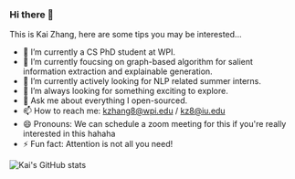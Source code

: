 ### Hi there 👋

This is Kai Zhang, here are some tips you may be interested...

- 🔭 I’m currently a CS PhD student at WPI.
- 🌱 I’m currently foucsing on graph-based algorithm for salient information extraction and explainable generation.
- 👯 I’m currently actively looking for NLP related summer interns.
- 🤔 I’m always looking for something exciting to explore.
- 💬 Ask me about everything I open-sourced.
- 📫 How to reach me: kzhang8@wpi.edu / kz8@iu.edu
- 😄 Pronouns: We can schedule a zoom meeting for this if you're really interested in this hahaha
- ⚡ Fun fact: Attention is not all you need!

![Kai's GitHub stats](https://github-readme-stats.vercel.app/api?username=MatthewKKai&show_icons=true&theme=radical)

<!--
**MatthewKKai/MatthewKKai** is a ✨ _special_ ✨ repository because its `README.md` (this file) appears on your GitHub profile.


